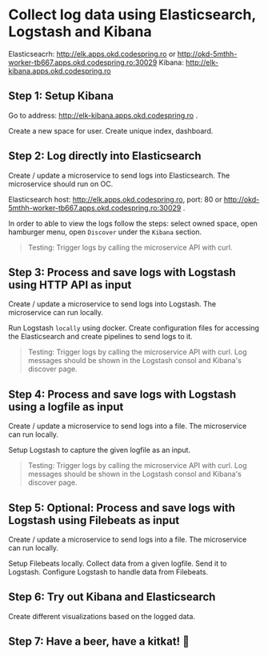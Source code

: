 # Collect log data using Elasticsearch, Logstash and Kibana

Elasticseacrh: http://elk.apps.okd.codespring.ro or http://okd-5mthh-worker-tb667.apps.okd.codespring.ro:30029
Kibana: http://elk-kibana.apps.okd.codespring.ro

## Step 1: Setup Kibana

Go to address: http://elk-kibana.apps.okd.codespring.ro .

Create a new space for user. Create unique index, dashboard.

## Step 2: Log directly into Elasticsearch

Create / update a microservice to send logs into Elasticsearch. The microservice should run on OC.

Elasticsearch host: http://elk.apps.okd.codespring.ro, port: 80 or http://okd-5mthh-worker-tb667.apps.okd.codespring.ro:30029 .

In order to able to view the logs follow the steps: select owned space, open hamburger menu, open `Discover` under the `Kibana` section.

> Testing: Trigger logs by calling the microservice API with curl.

## Step 3: Process and save logs with Logstash using HTTP API as input

Create / update a microservice to send logs into Logstash. The microservice can run locally.

Run Logstash `locally` using docker. Create configuration files for accessing the Elasticsearch and create pipelines to send logs to it.

> Testing: Trigger logs by calling the microservice API with curl. Log messages should be shown in the Logstash consol and Kibana's discover page.

## Step 4: Process and save logs with Logstash using a logfile as input

Create / update a microservice to send logs into a file. The microservice can run locally.

Setup Logstash to capture the given logfile as an input.

> Testing: Trigger logs by calling the microservice API with curl. Log messages should be shown in the Logstash consol and Kibana's discover page.

## Step 5: Optional: Process and save logs with Logstash using Filebeats as input

Create / update a microservice to send logs into a file. The microservice can run locally.

Setup Filebeats locally. Collect data from a given logfile. Send it to Logstash.
Configure Logstash to handle data from Filebeats.

## Step 6: Try out Kibana and Elasticsearch

Create different visualizations based on the logged data.

## Step 7: Have a beer, have a kitkat! :tada:

